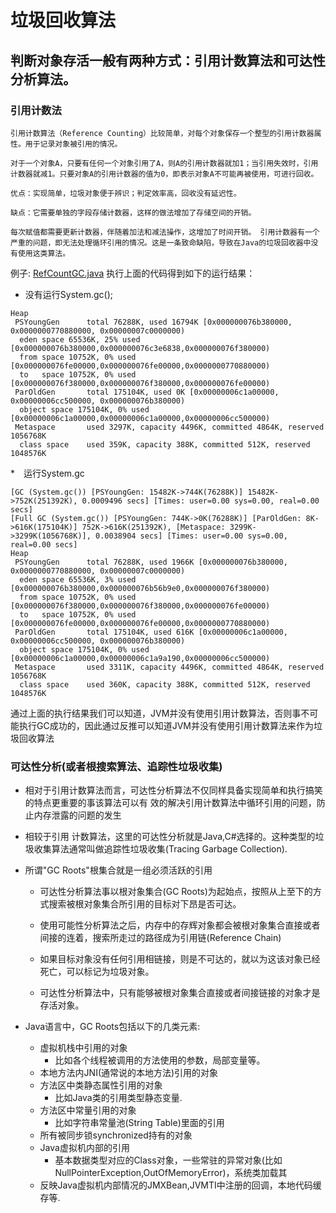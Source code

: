 # 垃圾回收算法

## 判断对象存活一般有两种方式：引用计数算法和可达性分析算法。

### 引用计数法
```text
引用计数算法（Reference Counting）比较简单，对每个对象保存一个整型的引用计数器属性。用于记录对象被引用的情况。

对于一个对象A，只要有任何一个对象引用了A，则A的引用计数器就加1；当引用失效时，引用计数器就减1。只要对象A的引用计数器的值为0，即表示对象A不可能再被使用，可进行回收。

优点：实现简单，垃圾对象便于辨识；判定效率高，回收没有延迟性。

缺点：它需要单独的字段存储计数器，这样的做法增加了存储空间的开销。

每次赋值都需要更新计数器，伴随着加法和减法操作，这增加了时间开销。 引用计数器有一个严重的问题，即无法处理循环引用的情况。这是一条致命缺陷，导致在Java的垃圾回收器中没有使用这类算法。
```
例子:
[RefCountGC.java](./src/main/java/com/itdom/jvm/chapter15/RefCountGC.java)
执行上面的代码得到如下的运行结果：
* 没有运行System.gc();
```shell script
Heap
 PSYoungGen      total 76288K, used 16794K [0x000000076b380000, 0x0000000770880000, 0x00000007c0000000)
  eden space 65536K, 25% used [0x000000076b380000,0x000000076c3e6838,0x000000076f380000)
  from space 10752K, 0% used [0x000000076fe00000,0x000000076fe00000,0x0000000770880000)
  to   space 10752K, 0% used [0x000000076f380000,0x000000076f380000,0x000000076fe00000)
 ParOldGen       total 175104K, used 0K [0x00000006c1a00000, 0x00000006cc500000, 0x000000076b380000)
  object space 175104K, 0% used [0x00000006c1a00000,0x00000006c1a00000,0x00000006cc500000)
 Metaspace       used 3297K, capacity 4496K, committed 4864K, reserved 1056768K
  class space    used 359K, capacity 388K, committed 512K, reserved 1048576K
```
*　运行System.gc
```shell script
[GC (System.gc()) [PSYoungGen: 15482K->744K(76288K)] 15482K->752K(251392K), 0.0009496 secs] [Times: user=0.00 sys=0.00, real=0.00 secs] 
[Full GC (System.gc()) [PSYoungGen: 744K->0K(76288K)] [ParOldGen: 8K->616K(175104K)] 752K->616K(251392K), [Metaspace: 3299K->3299K(1056768K)], 0.0038904 secs] [Times: user=0.00 sys=0.00, real=0.00 secs] 
Heap
 PSYoungGen      total 76288K, used 1966K [0x000000076b380000, 0x0000000770880000, 0x00000007c0000000)
  eden space 65536K, 3% used [0x000000076b380000,0x000000076b56b9e0,0x000000076f380000)
  from space 10752K, 0% used [0x000000076f380000,0x000000076f380000,0x000000076fe00000)
  to   space 10752K, 0% used [0x000000076fe00000,0x000000076fe00000,0x0000000770880000)
 ParOldGen       total 175104K, used 616K [0x00000006c1a00000, 0x00000006cc500000, 0x000000076b380000)
  object space 175104K, 0% used [0x00000006c1a00000,0x00000006c1a9a190,0x00000006cc500000)
 Metaspace       used 3311K, capacity 4496K, committed 4864K, reserved 1056768K
  class space    used 360K, capacity 388K, committed 512K, reserved 1048576K
```
通过上面的执行结果我们可以知道，JVM并没有使用引用计数算法，否则事不可能执行GC成功的，因此通过反推可以知道JVM并没有使用引用计数算法来作为垃圾回收算法


### 可达性分析(或者根搜索算法、追踪性垃圾收集)
* 相对于引用计数算法而言，可达性分析算法不仅同样具备实现简单和执行搞笑的特点更重要的事该算法可以有
效的解决引用计数算法中循环引用的问题，防止内存泄露的问题的发生
* 相较于引用 计数算法，这里的可达性分析就是Java,C#选择的。这种类型的垃圾收集算法通常叫做追踪性垃圾收集(Tracing Garbage Collection).

* 所谓"GC Roots"根集合就是一组必须活跃的引用
    * 可达性分析算法事以根对象集合(GC Roots)为起始点，按照从上至下的方式搜索被根对象集合所引用的目标对下昂是否可达。
    
    * 使用可能性分析算法之后，内存中的存辉对象都会被根对象集合直接或者间接的连着，搜索所走过的路径成为引用链(Reference Chain)
    
    * 如果目标对象没有任何引用相链接，则是不可达的，就以为这该对象已经死亡，可以标记为垃圾对象。
    
    * 可达性分析算法中，只有能够被根对象集合直接或者间接链接的对象才是存活对象。
    

* Java语言中，GC Roots包括以下的几类元素:
    * 虚拟机栈中引用的对象
        * 比如各个线程被调用的方法使用的参数，局部变量等。
    * 本地方法内JNI(通常说的本地方法)引用的对象
    * 方法区中类静态属性引用的对象
        * 比如Java类的引用类型静态变量.
    * 方法区中常量引用的对象
        * 比如字符串常量池(String Table)里面的引用
    * 所有被同步锁synchronized持有的对象
    * Java虚拟机内部的引用
        * 基本数据类型对应的Class对象，一些常驻的异常对象(比如NullPointerException,OutOfMemoryError)，系统类加载其
    * 反映Java虚拟机内部情况的JMXBean,JVMTI中注册的回调，本地代码缓存等.
    
    
    
    
    
    
    
    
        


